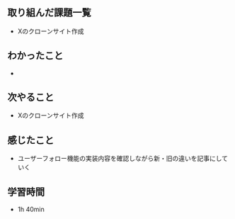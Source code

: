 ## 取り組んだ課題一覧
- Xのクローンサイト作成
## わかったこと
- 
## 次やること
- Xのクローンサイト作成
## 感じたこと
- ユーザーフォロー機能の実装内容を確認しながら新・旧の違いを記事にしていく
## 学習時間
- 1h 40min